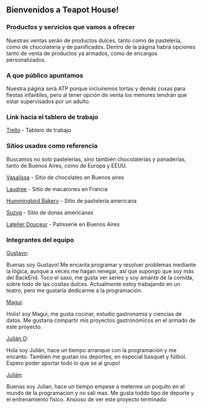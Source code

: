 ## Bienvenidos a Teapot House!
### Productos y servicios que vamos a ofrecer

Nuestras ventas serán de productos dulces, tanto como de pastelería, como de chocolatería y de panificados.
Dentro de la página habrá opciones tanto de venta de productos ya armados, como de encargos personalizados.

### A que público apuntamos

Nuestra página será ATP porque incluiremos tortas y demás cosas para fiestas infantiles, pero al tener opción de venta los menores tendrán que estar supervisados por un adulto.

### Link hacia el tablero de trabajo

[Trello](https://trello.com/b/VSYPGEUb/la-casita-del-t%C3%A9) - Tablero de trabajo

### Sitios usados como referencia

Buscamos no solo pastelerías, sino también chocolaterías y panaderías,
tanto de Buenos Aires, como de Europa y EEUU.

[Vasalissa](https://vasalissa.com/) - Sitio de chocolates en Buenos aires

[Laudree](https://www.laduree.fr/) - Sitio de macarones en Francia

[Hummingbird Bakery](https://hummingbirdbakery.com/) - Sitio de pastelería americana

[Suzyq](https://suzyq.ca/) - Sitio de donas americanas

[Latelier Douceur](https://www.latelierdouceur.com.ar/) - Patisserie en Buenos Aires

### Integrantes del equipo

[Gustavo](https://github.com/Elroli09):

Buenas soy Gustavo!
Me encanta programar y resolver problemas mediante la lógica, aunque a veces me hagan renegar, así que supongo que soy más del BackEnd.
Toco el saxo, me gusta ver series y soy amante de la comida, sobre todo de las cositas dulces.
Actualmente estoy trabajando en un teatro, pero me gustaría dedicarme a la programación.

[Magui](https://github.com/MagaliGiansiracusa):

Holis! soy Magui, me gusta cocinar, estudio gastronomía y ciencias de datos. Me gustaría compartir mis proyectos gastronómicos en el armado de este proyecto.

[Julián O](https://github.com/Juliann1):

Hola soy Julián, hace un tiempo arranque con la programación y me encanto. También me gustan los deportes, en especial basquet y fútbol. Espero poder aportar todo lo que se al grupo!

[Julián](https://github.com/holdman364):

Buenas soy Julian, hace un tiempo empese a meterme un poquito en el mundo de la programacion y no sali mas. Me gusta toddo tipo de deporte y el entrenamiento fisico.
Ansioso de ver este proyecto terminado.
